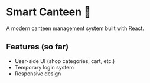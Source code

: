# Smart Canteen 🍴

A modern canteen management system built with React.

## Features (so far)
- User-side UI (shop categories, cart, etc.)
- Temporary login system
- Responsive design
